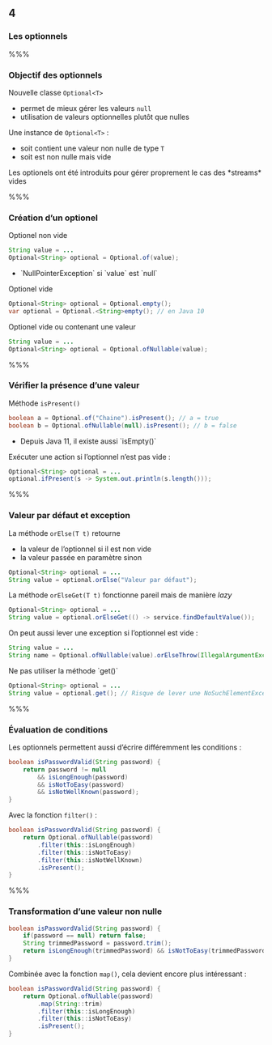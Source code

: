 <!-- .slide: data-background-image="images/java-cup.svg" data-background-size="400px" class="chapter" -->
## 4
### Les optionnels


%%%


<!-- .slide: class="slide" data-background-image="images/java-cup.svg" data-background-size="400px" -->
### Objectif des optionnels

Nouvelle classe `Optional<T>`
 - permet de mieux gérer les valeurs `null`
 - utilisation de valeurs optionnelles plutôt que nulles

Une instance de `Optional<T>` :
 - soit contient une valeur non nulle de type `T`
 - soit est non nulle mais vide

<!-- .element: class="icon idea" -->Les optionels ont été introduits pour gérer proprement le cas des *streams* vides


%%%


<!-- .slide: class="slide" data-background-image="images/java-cup.svg" data-background-size="400px" -->
### Création d’un optionel

Optionel non vide
```java
String value = ...
Optional<String> optional = Optional.of(value);
```
 - <!-- .element: class="icon warn" --> `NullPointerException` si `value` est `null`

Optionel vide
```java
Optional<String> optional = Optional.empty();
var optional = Optional.<String>empty(); // en Java 10
```

Optionel vide ou contenant une valeur
```java
String value = ...
Optional<String> optional = Optional.ofNullable(value);
```


%%%


<!-- .slide: class="slide" data-background-image="images/java-cup.svg" data-background-size="400px" -->
### Vérifier la présence d’une valeur

Méthode `isPresent()`
```java
boolean a = Optional.of("Chaine").isPresent(); // a = true
boolean b = Optional.ofNullable(null).isPresent(); // b = false
```
 - <!-- .element: class="icon warn" --> Depuis Java 11, il existe aussi `isEmpty()`
 
Exécuter une action si l’optionnel n’est pas vide :

```java
Optional<String> optional = ...
optional.ifPresent(s -> System.out.println(s.length()));
```


%%%


<!-- .slide: class="slide" data-background-image="images/java-cup.svg" data-background-size="400px" -->
### Valeur par défaut et exception

La méthode `orElse(T t)` retourne
 - la valeur de l’optionnel si il est non vide
 - la valeur passée en paramètre sinon

```java
Optional<String> optional = ...
String value = optional.orElse("Valeur par défaut");
```

La méthode `orElseGet(T t)` fonctionne pareil mais de manière *lazy*

```java
Optional<String> optional = ...
String value = optional.orElseGet(() -> service.findDefaultValue());
```

On peut aussi lever une exception si l’optionnel est vide :
```java
String value = ...
String name = Optional.ofNullable(value).orElseThrow(IllegalArgumentException::new);
```

<!-- .element: class="icon warn" -->Ne pas utiliser la méthode `get()`
```java
Optional<String> optional = ...
String value = optional.get(); // Risque de lever une NoSuchElementException
```


%%%


<!-- .slide: class="slide" data-background-image="images/java-cup.svg" data-background-size="400px" -->
### Évaluation de conditions

Les optionnels permettent aussi d’écrire différemment les conditions :
```java
boolean isPasswordValid(String password) {
	return password != null
		&& isLongEnough(password)
		&& isNotToEasy(password)
		&& isNotWellKnown(password);
}
```

Avec la fonction `filter()` :

```java
boolean isPasswordValid(String password) {
	return Optional.ofNullable(password)
		.filter(this::isLongEnough)
		.filter(this::isNotToEasy)
		.filter(this::isNotWellKnown)
		.isPresent();
}
```


%%%


<!-- .slide: class="slide" data-background-image="images/java-cup.svg" data-background-size="400px" -->
### Transformation d’une valeur non nulle


```java
boolean isPasswordValid(String password) {
	if(password == null) return false;
	String trimmedPassword = password.trim();
	return isLongEnough(trimmedPassword) && isNotToEasy(trimmedPassword);
}
```

Combinée avec la fonction `map()`, cela devient encore plus intéressant :
```java
boolean isPasswordValid(String password) {
	return Optional.ofNullable(password)
		.map(String::trim)
		.filter(this::isLongEnough)
		.filter(this::isNotToEasy)
		.isPresent();
}
```